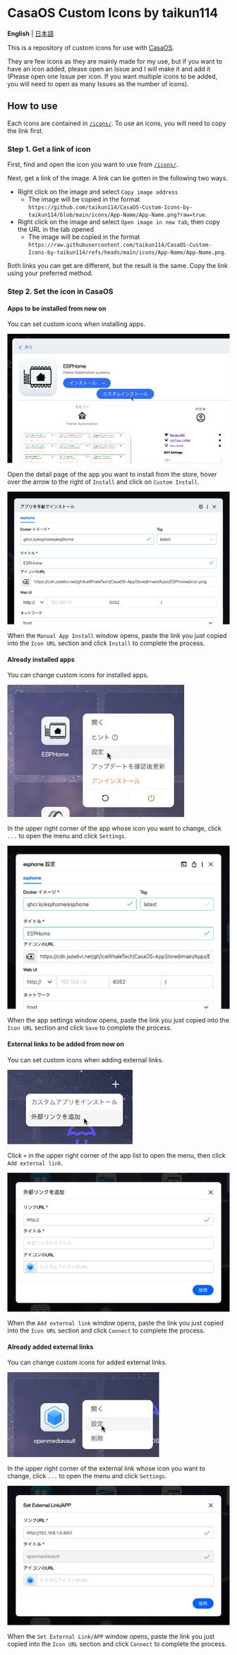 # CasaOS Custom Icons by taikun114
**English** | [日本語](docs/README-ja.md)

This is a repository of custom icons for use with [CasaOS](https://casaos.io/).

They are few icons as they are mainly made for my use, but if you want to have an icon added, please open an Issue and I will make it and add it (Please open one Issue per icon. If you want multiple icons to be added, you will need to open as many Issues as the number of icons).

## How to use
Each icons are contained in [`/icons/`](/icons/). To use an icons, you will need to copy the link first.

### Step 1. Get a link of icon
First, find and open the icon you want to use from [`/icons/`](/icons/).

Next, get a link of the image. A link can be gotten in the following two ways.
- Right click on the image and select `Copy image address`
  - The image will be copied in the format `https://github.com/taikun114/CasaOS-Custom-Icons-by-taikun114/blob/main/icons/App-Name/App-Name.png?raw=true`.
- Right click on the image and select `Open image in new tab`, then copy the URL in the tab opened
  - The image will be copied in the format `https://raw.githubusercontent.com/taikun114/CasaOS-Custom-Icons-by-taikun114/refs/heads/main/icons/App-Name/App-Name.png`.

Both links you can get are different, but the result is the same. Copy the link using your preferred method.

### Step 2. Set the icon in CasaOS
#### Apps to be installed from now on
You can set custom icons when installing apps.

![custom_install_1](docs/images/custom_install_1.png)

Open the detail page of the app you want to install from the store, hover over the arrow to the right of `Install` and click on `Custom Install`.

![custom_install_2](docs/images/custom_install_2.png)

When the `Manual App Install` window opens, paste the link you just copied into the `Icon URL` section and click `Install` to complete the process.

#### Already installed apps
You can change custom icons for installed apps.

![app_settings_1](docs/images/app_settings_1.png)

In the upper right corner of the app whose icon you want to change, click `...` to open the menu and click `Settings`.

![app_settings_2](docs/images/app_settings_2.png)

When the app settings window opens, paste the link you just copied into the `Icon URL` section and click `Save` to complete the process.

#### External links to be added from now on
You can set custom icons when adding external links.

![add_link_1](docs/images/add_link_1.png)

Click `+` in the upper right corner of the app list to open the menu, then click `Add external link`.

![add_link_2](docs/images/add_link_2.png)

When the `Add external link` window opens, paste the link you just copied into the `Icon URL` section and click `Connect` to complete the process.

#### Already added external links
You can change custom icons for added external links.

![link_settings_1](docs/images/link_settings_1.png)

In the upper right corner of the external link whose icon you want to change, click `...` to open the menu and click `Settings`.

![link_settings_2](docs/images/link_settings_2.png)

When the `Set External Link/APP` window opens, paste the link you just copied into the `Icon URL` section and click `Connect` to complete the process.

